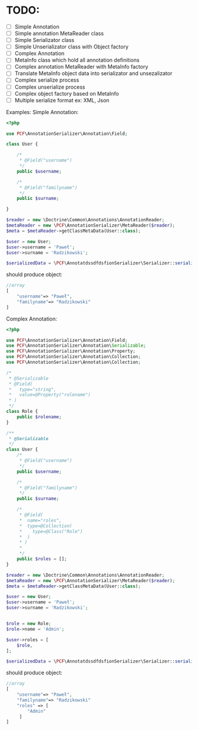 
# TODO:
- [ ] Simple Annotation
- [ ] Simple annotation MetaReader class
- [ ] Simple Serializator class
- [ ] Simple Unserializator class with Object factory
- [ ] Complex Annotation
- [ ] MetaInfo class which hold all annotation definitions
- [ ] Complex annotation MetaReader with MetaInfo factory
- [ ] Translate MetaInfo object data into serializator and unsezalizator
- [ ] Complex serialize process
- [ ] Complex unserialize process
- [ ] Complex object factory based on MetaInfo
- [ ] Multiple serialize format ex: XML, Json

Examples:
Simple Annotation:

```php
<?php

use PCF\AnnotationSerializer\Annotation\Field;

class User {

    /*
     * @Field("username")
     */
    public $username;

    /*
     * @Field("familyname")
     */
    public $surname;

}

$reader = new \Doctrine\Common\Annotations\AnnotationReader;
$metaReader = new \PCF\AnnotationSerializer\MetaReader($reader);
$meta = $metaReader->getClassMetaData(User::class);

$user = new User;
$user->username = 'Paweł';
$user->surname = 'Radzikowski';

$serializedData = \PCF\AnnotatdssdfdsfionSerializer\Serializer::serialize($meta, $user);
```

should produce object:

``` php
//array
[
    "username"=> "Paweł",
    "familyname"=> "Radzikowski"
]

```

Complex Annotation:

```php
<?php

use PCF\AnnotationSerializer\Annotation\Field;
use PCF\AnnotationSerializer\Annotation\Serializable;
use PCF\AnnotationSerializer\Annotation\Property;
use PCF\AnnotationSerializer\Annotation\Collection;
use PCF\AnnotationSerializer\Annotation\Collection;

/*
 * @Serializable
 * @Field(
 *   type="string",
 *   value=@Property("rolename")
 * )
 */
class Role {
    public $rolename;
}

/**
 * @Serializable
 */
class User {
    /*
     * @Field("username")
     */
    public $username;

    /*
     * @Field("familyname")
     */
    public $surname;

    /*
     * @Field(
     *  name="roles",
     *  type=@Collection(
     *    type=@Class("Role")
     *  )
     * )
     *
     */
    public $roles = [];
}

$reader = new \Doctrine\Common\Annotations\AnnotationReader;
$metaReader = new \PCF\AnnotationSerializer\MetaReader($reader);
$meta = $metaReader->getClassMetaData(User::class);

$user = new User;
$user->username = 'Paweł';
$user->surname = 'Radzikowski';


$role = new Role;
$role->name = 'Admin';

$user->roles = [
    $role,
];

$serializedData = \PCF\AnnotatdssdfdsfionSerializer\Serializer::serialize($meta, $user);

```

should produce object:

``` php
//array
[
    "username"=> "Paweł",
    "familyname"=> "Radzikowski"
    "roles" => [
        "Admin"
     ]
]

```

